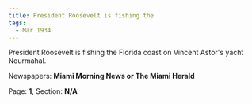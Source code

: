 ```yaml
---  
title: President Roosevelt is fishing the  
tags:  
  - Mar 1934  
---  
```

  
President Roosevelt is fishing the Florida coast on Vincent Astor's yacht Nourmahal.  
  
Newspapers: **Miami Morning News or The Miami Herald**  
  
Page: **1**, Section: **N/A** 

